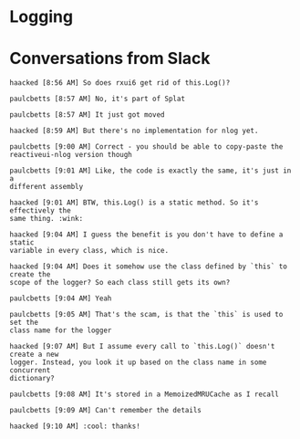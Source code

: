 # Logging

# Conversations from Slack  

    haacked [8:56 AM] So does rxui6 get rid of this.Log()?

    paulcbetts [8:57 AM] No, it's part of Splat

    paulcbetts [8:57 AM] It just got moved

    haacked [8:59 AM] But there's no implementation for nlog yet.

    paulcbetts [9:00 AM] Correct - you should be able to copy-paste the
    reactiveui-nlog version though

    paulcbetts [9:01 AM] Like, the code is exactly the same, it's just in a
    different assembly

    haacked [9:01 AM] BTW, this.Log() is a static method. So it's effectively the
    same thing. :wink:

    haacked [9:04 AM] I guess the benefit is you don't have to define a static
    variable in every class, which is nice.

    haacked [9:04 AM] Does it somehow use the class defined by `this` to create the
    scope of the logger? So each class still gets its own?

    paulcbetts [9:04 AM] Yeah

    paulcbetts [9:05 AM] That's the scam, is that the `this` is used to set the
    class name for the logger

    haacked [9:07 AM] But I assume every call to `this.Log()` doesn't create a new
    logger. Instead, you look it up based on the class name in some concurrent
    dictionary?

    paulcbetts [9:08 AM] It's stored in a MemoizedMRUCache as I recall

    paulcbetts [9:09 AM] Can't remember the details

    haacked [9:10 AM] :cool: thanks!

